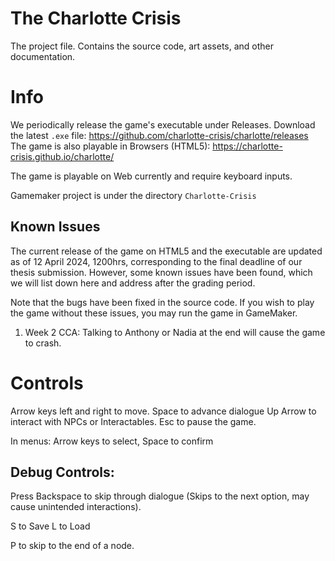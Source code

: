 # The Charlotte Crisis
The project file. Contains the source code, art assets, and other documentation.

# Info
We periodically release the game's executable under Releases.
Download the latest `.exe` file: https://github.com/charlotte-crisis/charlotte/releases
The game is also playable in Browsers (HTML5): https://charlotte-crisis.github.io/charlotte/

The game is playable on Web currently and require keyboard inputs.

Gamemaker project is under the directory `Charlotte-Crisis`

## Known Issues
The current release of the game on HTML5 and the executable are updated
as of 12 April 2024, 1200hrs, corresponding to the final deadline
of our thesis submission. However, some known issues have been found, which
we will list down here and address after the grading period.

Note that the bugs have been fixed in the source code. If you wish to play
the game without these issues, you may run the game in GameMaker.

1. Week 2 CCA: Talking to Anthony or Nadia at the end will cause the game to crash.

# Controls
Arrow keys left and right to move.
Space to advance dialogue
Up Arrow to interact with NPCs or Interactables.
Esc to pause the game.

In menus: Arrow keys to select, Space to confirm

## Debug Controls:
Press Backspace to skip through dialogue (Skips to the next option,
may cause unintended interactions).

S to Save
L to Load

P to skip to the end of a node.
